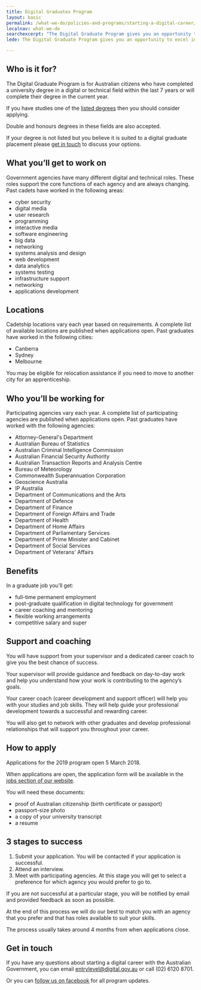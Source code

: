 ```yaml
---
title: Digital Graduates Program
layout: basic
permalink: /what-we-do/policies-and-programs/starting-a-digital-career/graduate/
localnav: what-we-do
searchexcerpt: "The Digital Graduate Program gives you an opportunity to excel in a digital or technical career after you have graduated from university."
lede: The Digital Graduate Program gives you an opportunity to excel in a digital or technical career after you have graduated from university. As a recent graduate, you’ll have an opportunity to further develop your skills while working for the Australian Government.

---
```


## Who is it for?

The Digital Graduate Program is for Australian citizens who have completed a university degree in a digital or technical field within the last 7 years or will complete their degree in the current year.

If you have studies one of the [listed degrees](/what-we-do/policies-and-programs/starting-a-digital-career/listed-degrees/) then you should consider applying.

Double and honours degrees in these fields are also accepted.

If your degree is not listed but you believe it is suited to a digital graduate placement please [get in touch](#get-in-touch) to discuss your options.

## What you’ll get to work on

Government agencies have many different digital and technical roles. These roles support the core functions of each agency and are always changing. Past cadets have worked in the following areas:

- cyber security
- digital media
- user research
- programming
- interactive media
- software engineering
- big data
- networking
- systems analysis and design
- web development
- data analytics
- systems testing
- infrastructure support
- networking
- applications development

## Locations

Cadetship locations vary each year based on requirements. A complete list of available locations are published when applications open. Past graduates have worked in the following cities:

- Canberra
- Sydney
- Melbourne

You may be eligible for relocation assistance if you need to move to another city for an apprenticeship.

## Who you’ll be working for

Participating agencies vary each year. A complete list of participating agencies are published when applications open. Past graduates have worked with the following agencies:

- Attorney-General's Department
- Australian Bureau of Statistics
- Australian Criminal Intelligence Commission
- Australian Financial Security Authority
- Australian Transaction Reports and Analysis Centre
- Bureau of Meteorology
- Commonwealth Superannuation Corporation
- Geoscience Australia
- IP Australia
- Department of Communications and the Arts
- Department of Defence
- Department of Finance
- Department of Foreign Affairs and Trade
- Department of Health
- Department of Home Affairs
- Department of Parliamentary Services
- Department of Prime Minister and Cabinet
- Department of Social Services
- Department of Veterans' Affairs

## Benefits

In a graduate job you’ll get:

- full-time permanent employment
- post-graduate qualification in digital technology for government
- career coaching and mentoring
- flexible working arrangements
- competitive salary and super

## Support and coaching

You will have support from your supervisor and a dedicated career coach to give you the best chance of success.

Your supervisor will provide guidance and feedback on day-to-day work and help you understand how your work is contributing to the agency’s goals.

Your career coach (career development and support officer) will help you with your studies and job skills. They will help guide your professional development towards a successful and rewarding career.

You will also get to network with other graduates and develop professional relationships that will support you throughout your career.  

## How to apply

Applications for the 2019 program open 5 March 2018.

When applications are open, the application form will be available in the [jobs section of our website](https://www.dta.gov.au/who-we-are/corporate/jobs/).

You will need these documents:

- proof of Australian citizenship (birth certificate or passport)
- passport-size photo
- a copy of your university transcript  
- a resume

## 3 stages to success

1. Submit your application. You will be contacted if your application is successful.
2. Attend an interview.
3. Meet with participating agencies. At this stage you will get to select a preference for which agency you would prefer to go to.

If you are not successful at a particular stage, you will be notified by email and provided feedback as soon as possible.

At the end of this process we will do our best to match you  with an agency that you prefer and that has roles available to suit your skills.

The process usually takes around 4 months from when applications close.     


## Get in touch

If you have any questions about starting a digital career with the Australian Government, you can email [entrylevel@digital.gov.au](mailto:entrylevel@digital.gov.au) or call (02) 6120 8701.

Or you can [follow us on facebook](https://www.facebook.com/digitalentrylevel/) for all program updates.  

